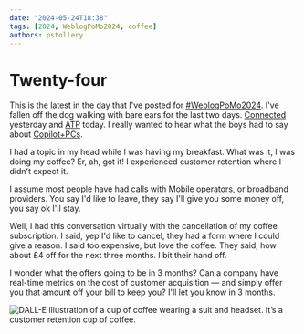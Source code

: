 ```yaml
---
date: "2024-05-24T18:38"
tags: [2024, WeblogPoMo2024, coffee]
authors: pstollery
---
```

# Twenty-four

This is the latest in the day that I've posted for [#WeblogPoMo2024](https://weblog.anniegreens.lol/weblog-posting-month-2024). I've fallen off the dog walking with bare ears for the last two days. [Connected](https://www.relay.fm/connected) yesterday and [ATP](https://atp.fm/587) today. I really wanted to hear what the boys had to say about [Copilot+PCs](https://www.microsoft.com/en-us/store/configure/surface-laptop-7th-edition/8tq2hq5xxkj9/0dgw).

<!-- truncate -->

I had a topic in my head while I was having my breakfast. What was it, I was doing my coffee? Er, ah, got it! I experienced customer retention where I didn't expect it.

I assume most people have had calls with Mobile operators, or broadband providers. You say I'd like to leave, they say I'll give you some money off, you say ok I'll stay. 

Well, I had this conversation virtually with the cancellation of my coffee subscription. I said, yep I'd like to cancel, they had a form where I could give a reason. I said too expensive, but love the coffee. They said, how about £4 off for the next three months. I bit their hand off. 

I wonder what the offers going to be in 3 months? Can a company have real-time metrics on the cost of customer acquisition — and simply offer you that amount off your bill to keep you? I'll let you know in 3 months.

![DALL-E illustration of a cup of coffee wearing a suit and headset. It’s a customer retention cup of coffee. ](https://cdn.some.pics/phils/6650de49c80ce.jpg)
